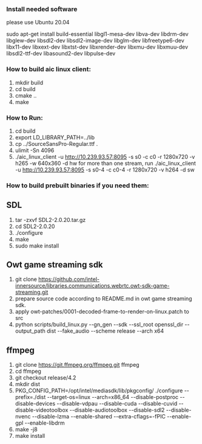 ### Install needed software

please use Ubuntu 20.04

sudo apt-get install build-essential libgl1-mesa-dev libva-dev libdrm-dev libglew-dev libsdl2-dev libsdl2-image-dev libglm-dev libfreetype6-dev libx11-dev libxext-dev libxtst-dev libxrender-dev libxmu-dev libxmuu-dev libsdl2-ttf-dev libasound2-dev libpulse-dev



### How to build aic linux client:

1. mkdir build
2. cd build
3. cmake ..
4. make

### How to Run:

1. cd build
2. export LD_LIBRARY_PATH=../lib
3. cp ../SourceSansPro-Regular.ttf .
4. ulimit -Sn 4096
5. ./aic_linux_client -u http://10.239.93.57:8095 -s s0 -c c0 -r 1280x720 -v h265 -w 640x360 -d hw
   for more than one stream, run
   ./aic_linux_client -u http://10.239.93.57:8095 -s s0-4 -c c0-4 -r 1280x720 -v h264 -d sw



### How to build prebuilt binaries if you need them:

## SDL
1. tar -zxvf SDL2-2.0.20.tar.gz
2. cd SDL2-2.0.20
3. ./configure
4. make
5. sudo make install


## Owt game streaming sdk
1. git clone https://github.com/intel-innersource/libraries.communications.webrtc.owt-sdk-game-streaming.git
2. prepare source code according to README.md in owt game streaming sdk.
3. apply owt-patches/0001-decoded-frame-to-render-on-linux.patch to src
4. python scripts/build_linux.py --gn_gen --sdk --ssl_root openssl_dir --output_path dist --fake_audio --scheme release --arch x64


## ffmpeg
1. git clone https://git.ffmpeg.org/ffmpeg.git ffmpeg
2. cd ffmpeg
3. git checkout release/4.2
4. mkdir dist
5. PKG_CONFIG_PATH=/opt/intel/mediasdk/lib/pkgconfig/ ./configure --prefix=./dist --target-os=linux --arch=x86_64 --disable-postproc --disable-devices --disable-vdpau --disable-cuda --disable-cuvid --disable-videotoolbox --disable-audiotoolbox --disable-sdl2 --disable-nvenc --disable-lzma --enable-shared --extra-cflags=-fPIC --enable-gpl --enable-libdrm
6. make -j8
7. make install

